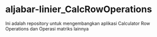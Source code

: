 # aljabar-linier_CalcRowOperations
Ini adalah repository untuk mengembangkan aplikasi Calculator Row Operations dan Operasi matriks lainnya
